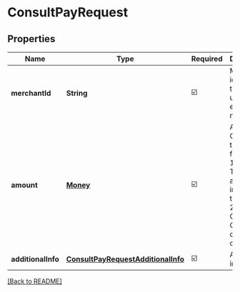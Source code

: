 # ConsultPayRequest
## Properties

| Name | Type | Required | Description |
| ------------- | ------------- | ------------- | ------------- |
| **merchantId** | **String** | ☑️ | Merchant identifier that is unique per each merchant |
| **amount** | [**Money**](Money.md) | ☑️ | Amount. Contains two sub-fields:<br> 1. Value: Transaction amount, including the cents<br> 2. Currency: Currency code based on ISO<br>  |
| **additionalInfo** | [**ConsultPayRequestAdditionalInfo**](ConsultPayRequestAdditionalInfo.md) | ☑️ | Additional information |

[[Back to README]](../../../../README.md)
